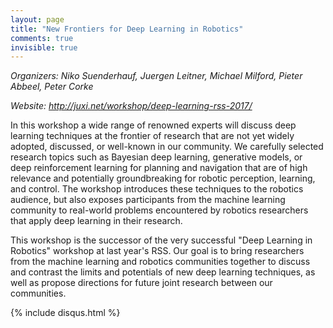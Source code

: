 ```yaml
---
layout: page
title: "New Frontiers for Deep Learning in Robotics"
comments: true
invisible: true
---
```


<p class="text-left"><i>Organizers: Niko Suenderhauf, Juergen Leitner, Michael Milford, Pieter Abbeel, Peter Corke</i></p>
<p class="text-left"><i>Website: <a href="http://juxi.net/workshop/deep-learning-rss-2017/">http://juxi.net/workshop/deep-learning-rss-2017/</a></i></p>

<p>
In this workshop a wide range of renowned experts will discuss deep learning
techniques at the frontier of research that are not yet widely adopted,
discussed, or well-known in our community. We carefully selected research
topics such as Bayesian deep learning, generative models, or deep reinforcement
learning for planning and navigation that are of high relevance and potentially
groundbreaking for robotic perception, learning, and control. The workshop
introduces these techniques to the robotics audience, but also exposes
participants from the machine learning community to real-world problems
encountered by robotics researchers that apply deep learning in their research.
</p>

<p>
This workshop is the successor of the very successful "Deep Learning in
Robotics" workshop at last year's RSS. Our goal is to bring researchers from
the machine learning and robotics communities together to discuss and contrast
the limits and potentials of new deep learning techniques, as well as propose
directions for future joint research between our communities.
</p>


{% include disqus.html %}